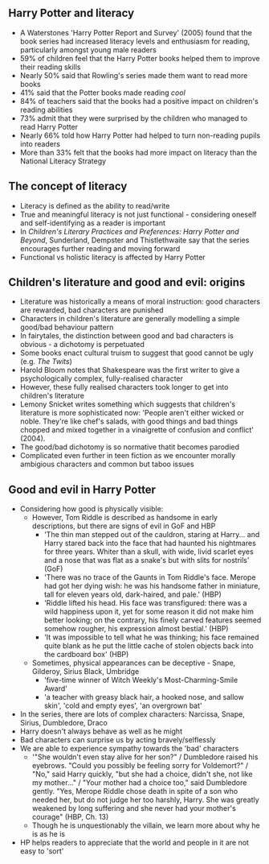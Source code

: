 ## Harry Potter and literacy
* A Waterstones 'Harry Potter Report and Survey' (2005) found that the book series had increased literacy levels and enthusiasm for reading, particularly amongst young male readers
* 59% of children feel that the Harry Potter books helped them to improve their reading skills
* Nearly 50% said that Rowling's series made them want to read more books
* 41% said that the Potter books made reading *cool*
* 84% of teachers said that the books had a positive impact on children's reading abilities
* 73% admit that they were surprised by the children who managed to read Harry Potter
* Nearly 66% told how Harry Potter had helped to turn non-reading pupils into readers
* More than 33% felt that the books had more impact on literacy than the National Literacy Strategy

## The concept of literacy
* Literacy is defined as the ability to read/write
* True and meaningful literacy is not just functional - considering oneself and self-identifying as a reader is important
* In *Children's Literary Practices and Preferences: Harry Potter and Beyond*, Sunderland, Dempster and Thistlethwaite say that the series encourages further reading and moving forward
* Functional vs holistic literacy is affected by Harry Potter

## Children's literature and good and evil: origins
* Literature was historically a means of moral instruction: good characters are rewarded, bad characters are punished
* Characters in children's literature are generally modelling a simple good/bad behaviour pattern
* In fairytales, the distinction between good and bad characters is obvious - a dichotomy is perpetuated
* Some books enact cultural truism to suggest that good cannot be ugly (e.g. *The Twits*)
* Harold Bloom notes that Shakespeare was the first writer to give a psychologically complex, fully-realised character
* However, these fully realised characters took longer to get into children's literature 
* Lemony Snicket writes something which suggests that children's literature is more sophisticated now: 'People aren't either wicked or noble. They're like chef's salads, with good things and bad things chopped and mixed together in a vinaigrette of confusion and conflict' (2004).
* The good/bad dichotomy is so normative thatit becomes parodied 
* Complicated even further in teen fiction as we encounter morally ambigious characters and common but taboo issues 

## Good and evil in Harry Potter
* Considering how good is physically visible:
    * However, Tom Riddle is described as handsome in early descriptions, but there are signs of evil in GoF and HBP
        * 'The thin man stepped out of the cauldron, staring at Harry... and Harry stared back into the face that had haunted his nightmares for three years. Whiter than a skull, with wide, livid scarlet eyes and a nose that was flat as a snake's but with slits for nostrils' (GoF)
        * 'There was no trace of the Gaunts in Tom Riddle's face. Merope had got her dying wish: he was his handsome father in miniature, tall for eleven years old, dark-haired, and pale.' (HBP)
        * 'Riddle lifted his head. His face was transfigured: there was a wild happiness upon it, yet for some reason it did not make him better looking; on the contrary, his finely carved features seemed somehow rougher, his expression almost bestial.' (HBP)
        * 'It was impossible to tell what he was thinking; his face remained quite blank as he put the little cache of stolen objects back into the cardboard box' (HBP)
    * Sometimes, physical appearances can be deceptive - Snape, Gilderoy, Sirius Black, Umbridge
        * 'five-time winner of Witch Weekly's Most-Charming-Smile Award' 
        * 'a teacher with greasy black hair, a hooked nose, and sallow skin', 'cold and empty eyes', 'an overgrown bat'
* In the series, there are lots of complex characters: Narcissa, Snape, Sirius, Dumbledore, Draco
* Harry doesn't always behave as well as he might
* Bad characters can surprise us by acting bravely/selflessly
* We are able to experience sympathy towards the 'bad' characters
    * '"She wouldn't even stay alive for her son?" / Dumbledore raised his eyebrows. "Could you possibly be feeling sorry for Voldemort?" / "No," said Harry quickly, "but she had a choice, didn't she, not like my mother..." / "Your mother had a choice too," said Dumbledore gently. "Yes, Merope Riddle chose death in spite of a son who needed her, but do not judge her too harshly, Harry. She was greatly weakened by long suffering and she never had your mother's courage" (HBP, Ch. 13)
    * Though he is unquestionably the villain, we learn more about why he is as he is
* HP helps readers to appreciate that the world and people in it are not easy to 'sort'
